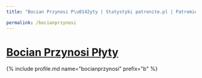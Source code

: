 ```yaml
---
title: "Bocian Przynosi P\u0142yty | Statystyki patronite.pl | Patromierz"

permalink: /bocianprzynosi
---
```


# [Bocian Przynosi Płyty](https://patronite.pl/bocianprzynosi)

{% include profile.md name="bocianprzynosi" prefix="b" %}
